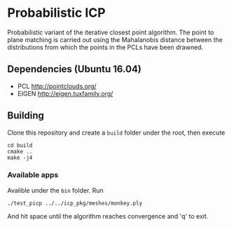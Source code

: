 # Probabilistic ICP 

Probabilistic variant of the iterative closest point algorithm.
The point to plane matching is carried out using the Mahalanobis distance between the distributions from which the points in the PCLs have been drawned.

## Dependencies (Ubuntu 16.04)
* PCL  http://pointclouds.org/
* EIGEN http://eigen.tuxfamily.org/


## Building

Clone this repository and create a `build` folder under the root, then execute
```
cd build
cmake ..
make -j4
```

### Available apps
Avalible under the `bin` folder. Run
```
./test_picp ../../icp_pkg/meshes/monkey.ply
```
And hit space until the algorithm reaches convergence and 'q' to exit.
